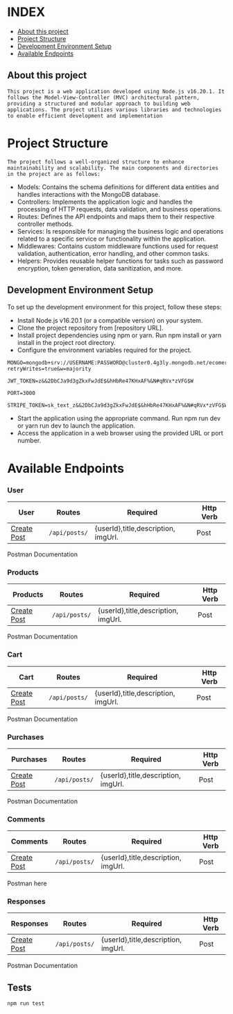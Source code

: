 # INDEX

- [About this project](#About-this-project)
- [Project Structure](#Project-Structure])
- [Development Environment Setup](#Development-Environment-Setup]])
- [Available Endpoints](#Available-Endpoints])

## About this project

    This project is a web application developed using Node.js v16.20.1. It follows the Model-View-Controller (MVC) architectural pattern, providing a structured and modular approach to building web applications. The project utilizes various libraries and technologies to enable efficient development and implementation

# Project Structure

    The project follows a well-organized structure to enhance maintainability and scalability. The main components and directories in the project are as follows:

- Models: Contains the schema definitions for different data entities and handles interactions with the MongoDB database.
- Controllers: Implements the application logic and handles the processing of HTTP requests, data validation, and business operations.
- Routes: Defines the API endpoints and maps them to their respective controller methods.
- Services: Is responsible for managing the business logic and operations related to a specific service or functionality within the application.
- Middlewares: Contains custom middleware functions used for request validation, authentication, error handling, and other common tasks.
- Helpers: Provides reusable helper functions for tasks such as password encryption, token generation, data sanitization, and more.

## Development Environment Setup

To set up the development environment for this project, follow these steps:

- Install Node.js v16.20.1 (or a compatible version) on your system.
- Clone the project repository from [repository URL].
- Install project dependencies using npm or yarn. Run npm install or yarn install in the project root directory.
- Configure the environment variables required for the project.

```
MONGO=mongodb+srv://USERNAME:PASSWORD@cluster0.4g3ly.mongodb.net/ecomerce?retryWrites=true&w=majority
```

```
JWT_TOKEN=z&&2DbCJa9d3gZkxFwJdE$&hHbRe47KHxAF%&N#qRVx*zVFG$W
```

```
PORT=3000
```

```
STRIPE_TOKEN=sk_text_z&&2DbCJa9d3gZkxFwJdE$&hHbRe47KHxAF%&N#qRVx*zVFG$W

```

- Start the application using the appropriate command. Run npm run dev or yarn run dev to launch the application.
- Access the application in a web browser using the provided URL or port number.

# Available Endpoints

### User

| User                            | Routes        | Required                            | Http Verb |
| ------------------------------- | ------------- | ----------------------------------- | --------- |
| [Create Post](#create-new-post) | `/api/posts/` | {userId},title,description, imgUrl. | Post      |

Postman Documentation

### Products

| Products                        | Routes        | Required                            | Http Verb |
| ------------------------------- | ------------- | ----------------------------------- | --------- |
| [Create Post](#create-new-post) | `/api/posts/` | {userId},title,description, imgUrl. | Post      |

Postman Documentation

### Cart

| Cart                            | Routes        | Required                            | Http Verb |
| ------------------------------- | ------------- | ----------------------------------- | --------- |
| [Create Post](#create-new-post) | `/api/posts/` | {userId},title,description, imgUrl. | Post      |

Postman Documentation

### Purchases

| Purchases                       | Routes        | Required                            | Http Verb |
| ------------------------------- | ------------- | ----------------------------------- | --------- |
| [Create Post](#create-new-post) | `/api/posts/` | {userId},title,description, imgUrl. | Post      |

Postman Documentation

### Comments

| Comments                        | Routes        | Required                            | Http Verb |
| ------------------------------- | ------------- | ----------------------------------- | --------- |
| [Create Post](#create-new-post) | `/api/posts/` | {userId},title,description, imgUrl. | Post      |

Postman here

### Responses

| Responses                       | Routes        | Required                            | Http Verb |
| ------------------------------- | ------------- | ----------------------------------- | --------- |
| [Create Post](#create-new-post) | `/api/posts/` | {userId},title,description, imgUrl. | Post      |

Postman Documentation

## Tests

```
npm run test

```
